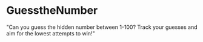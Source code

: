 # GuesstheNumber
"Can you guess the hidden number between 1-100? Track your guesses and aim for the lowest attempts to win!"

